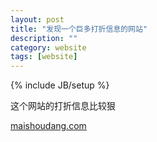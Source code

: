 ```yaml
---
layout: post
title: "发现一个巨多打折信息的网站"
description: ""
category: website
tags: [website]
---
```

{% include JB/setup %}

这个网站的打折信息比较狠

<a href="http://maishoudang.com/" target="_blank">maishoudang.com</a>
